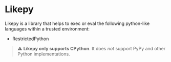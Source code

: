 # Likepy

Likepy is a library that helps to exec or eval the following python-like languages within a trusted environment:

* RestrictedPython

> :warning: **Likepy only supports CPython**. It does _not_ support PyPy and other Python implementations.
